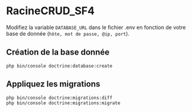 # RacineCRUD_SF4
Modifiez la variable `DATABASE_URL` dans le fichier .env en fonction de votre base de donnée 
(`hôte, mot de passe, @ip, port`).  
## Création de la base donnée  
`php bin/console doctrine:database:create`  
## Appliquez les migrations  
`php bin/console doctrine:migrations:diff`   
`php bin/console doctrine:migrations:migrate`   

